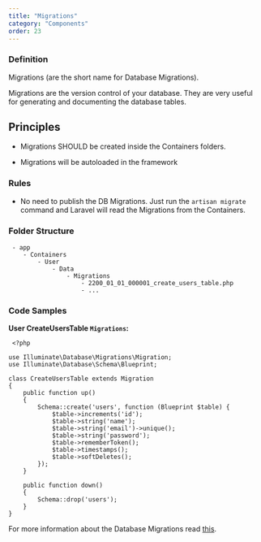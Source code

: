 ```yaml
---
title: "Migrations"
category: "Components"
order: 23
---
```


### Definition

Migrations (are the short name for Database Migrations). 

Migrations are the version control of your database. They are very useful for generating and documenting the database tables.

## Principles

- Migrations SHOULD be created inside the Containers folders.

- Migrations will be autoloaded in the framework

### Rules

- No need to publish the DB Migrations. Just run the `artisan migrate` command and Laravel will read the Migrations from the Containers.

### Folder Structure

	 - app
	    - Containers
	        - User
	            - Data
	                - Migrations
	                    - 2200_01_01_000001_create_users_table.php
	                    - ... 

### Code Samples

**User CreateUsersTable `Migrations`:** 

	 <?php
	
	use Illuminate\Database\Migrations\Migration;
	use Illuminate\Database\Schema\Blueprint;
	
	class CreateUsersTable extends Migration
	{
	    public function up()
	    {
	        Schema::create('users', function (Blueprint $table) {
	            $table->increments('id');
	            $table->string('name');
	            $table->string('email')->unique();
	            $table->string('password');
	            $table->rememberToken();
	            $table->timestamps();
	            $table->softDeletes();
	        });
	    }
	
	    public function down()
	    {
	        Schema::drop('users');
	    }
	}
	 

For more information about the Database Migrations read [this](https://laravel.com/docs/master/migrations).
